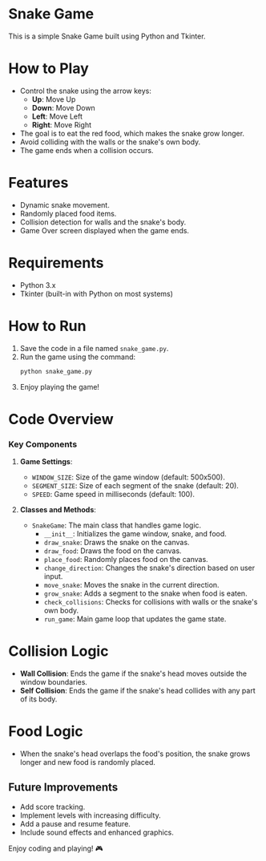 # Snake Game

This is a simple Snake Game built using Python and Tkinter.

# How to Play
- Control the snake using the arrow keys:
  - **Up**: Move Up
  - **Down**: Move Down
  - **Left**: Move Left
  - **Right**: Move Right
- The goal is to eat the red food, which makes the snake grow longer.
- Avoid colliding with the walls or the snake's own body.
- The game ends when a collision occurs.

# Features
- Dynamic snake movement.
- Randomly placed food items.
- Collision detection for walls and the snake's body.
- Game Over screen displayed when the game ends.

# Requirements
- Python 3.x
- Tkinter (built-in with Python on most systems)

# How to Run
1. Save the code in a file named `snake_game.py`.
2. Run the game using the command:
   ```bash
   python snake_game.py
   ```
3. Enjoy playing the game!

# Code Overview

### Key Components
1. **Game Settings**:
   - `WINDOW_SIZE`: Size of the game window (default: 500x500).
   - `SEGMENT_SIZE`: Size of each segment of the snake (default: 20).
   - `SPEED`: Game speed in milliseconds (default: 100).

2. **Classes and Methods**:
   - `SnakeGame`: The main class that handles game logic.
     - `__init__`: Initializes the game window, snake, and food.
     - `draw_snake`: Draws the snake on the canvas.
     - `draw_food`: Draws the food on the canvas.
     - `place_food`: Randomly places food on the canvas.
     - `change_direction`: Changes the snake's direction based on user input.
     - `move_snake`: Moves the snake in the current direction.
     - `grow_snake`: Adds a segment to the snake when food is eaten.
     - `check_collisions`: Checks for collisions with walls or the snake's own body.
     - `run_game`: Main game loop that updates the game state.

# Collision Logic
- **Wall Collision**: Ends the game if the snake's head moves outside the window boundaries.
- **Self Collision**: Ends the game if the snake's head collides with any part of its body.

# Food Logic
- When the snake's head overlaps the food's position, the snake grows longer and new food is randomly placed.

## Future Improvements
- Add score tracking.
- Implement levels with increasing difficulty.
- Add a pause and resume feature.
- Include sound effects and enhanced graphics.

Enjoy coding and playing! 🎮
